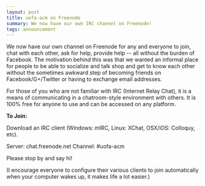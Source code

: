 ```yaml
---
layout: post
title: uofa-acm on Freenode
summary: We now have our own IRC channel on Freenode!
tags: announcement
---
```


We now have our own channel on Freenode for any and everyone to join, chat with
each other, ask for help, provide help -- all without the burden of Facebook.
The motivation behind this was that we wanted an informal place for people to
be able to socialize and talk shop and get to know each other without the
sometimes awkward step of becoming friends on Facebook/G+/Twitter or having to
exchange email addresses.

For those of you who are not familiar with IRC (Internet Relay Chat), it is a
means of communicating in a chatroom-style environment with others.  It is 100%
free for anyone to use and can be accessed on any platform.

**To Join:**

Download an IRC client (Windows: mIRC, Linux: XChat, OSX/iOS: Colloquy, etc).

Server: chat.freenode.net
Channel: #uofa-acm

Please stop by and say hi!

(I encourage everyone to configure their various
clients to join automatically when your computer wakes up, it makes life a lot
easier.)
